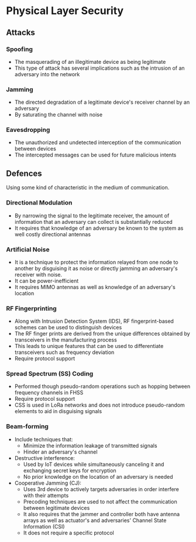 # Physical Layer Security

## Attacks
### Spoofing
- The masquerading of an illegitimate device as being legitimate
- This type of attack has several implications such as the intrusion of an adversary into the network

### Jamming
- The directed degradation of a legitimate device's receiver channel by an adversary
- By saturating the channel with noise

### Eavesdropping
- The unauthorized and undetected interception of the communication between devices
- The intercepted messages can be used for future malicious intents

## Defences
Using some kind of characteristic in the medium of communication.

### Directional Modulation
- By narrowing the signal to the legitimate receiver, the amount of information that an adversary can collect is substantially reduced
- It requires that knowledge of an adversary be known to the system as well costly directional antennas

### Artificial Noise
- It is a technique to protect the information relayed from one node to another by disguising it as noise or directly jamming an adversary's receiver with noise.
- It can be power-inefficient
- It requires MIMO antennas as well as knowledge of an adversary's location

### RF Fingerprinting
- Along with Intrusion Detection System (IDS), RF fingerprint-based schemes can be used to distinguish devices
- The RF finger prints are derived from the unique differences obtained by transceivers in the manufacturing process
- This leads to unique features that can be used to differentiate transceivers such as frequency deviation
- Require protocol support

### Spread Spectrum (SS) Coding
- Performed though pseudo-random operations such as hopping between frequency channels in FHSS
- Require protocol support
- CSS is used in LoRa networks and does not introduce pseudo-random elements to aid in disguising signals

### Beam-forming
- Include techniques that:
	- Minimize the information leakage of transmitted signals 
	- Hinder an adversary's channel
- Destructive interference:
	- Used by IoT devices while simultaneously canceling it and exchanging secret keys for encryption
	- No prior knowledge on the location of an adversary is needed
- Cooperative Jamming (CJ):
	- Uses 3rd device to actively targets adversaries in order interfere with their attempts
	- Precoding techniques are used to not affect the communication between legitimate devices
	- It also requires that the jammer and controller both have antenna arrays as well as actuator's and adversaries' Channel State Information (CSI)
	* It does not require a specific protocol